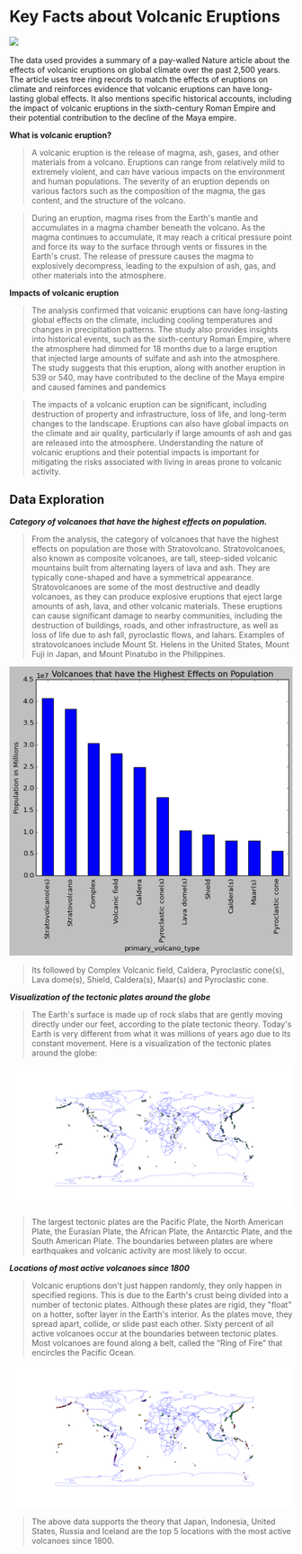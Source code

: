 # Key Facts about Volcanic Eruptions

<img src="https://cdn.dribbble.com/users/85699/screenshots/3685386/1497320539112.jpeg?compress=1&resize=400x300&vertical=top">
     
The data used provides a summary of a pay-walled Nature article about the effects of volcanic eruptions on global climate over the past 2,500 years. The article uses tree ring records to match the effects of eruptions on climate and reinforces evidence that volcanic eruptions can have long-lasting global effects. It also mentions specific historical accounts, including the impact of volcanic eruptions in the sixth-century Roman Empire and their potential contribution to the decline of the Maya empire.

**What is volcanic eruption?**

>A volcanic eruption is the release of magma, ash, gases, and other materials from a volcano. Eruptions can range from relatively mild to extremely violent, and can have various impacts on the environment and human populations. The severity of an eruption depends on various factors such as the composition of the magma, the gas content, and the structure of the volcano.

>During an eruption, magma rises from the Earth's mantle and accumulates in a magma chamber beneath the volcano. As the magma continues to accumulate, it may reach a critical pressure point and force its way to the surface through vents or fissures in the Earth's crust. The release of pressure causes the magma to explosively decompress, leading to the expulsion of ash, gas, and other materials into the atmosphere.

**Impacts of volcanic eruption**

>The analysis confirmed that volcanic eruptions can have long-lasting global effects on the climate, including cooling temperatures and changes in precipitation patterns. The study also provides insights into historical events, such as the sixth-century Roman Empire, where the atmosphere had dimmed for 18 months due to a large eruption that injected large amounts of sulfate and ash into the atmosphere. The study suggests that this eruption, along with another eruption in 539 or 540, may have contributed to the decline of the Maya empire and caused famines and pandemics

>The impacts of a volcanic eruption can be significant, including destruction of property and infrastructure, loss of life, and long-term changes to the landscape. Eruptions can also have global impacts on the climate and air quality, particularly if large amounts of ash and gas are released into the atmosphere. Understanding the nature of volcanic eruptions and their potential impacts is important for mitigating the risks associated with living in areas prone to volcanic activity.

## Data Exploration

**_Category of volcanoes that have the highest effects on population._**

>From the analysis, the category of volcanoes that have the highest effects on population are those with Stratovolcano. Stratovolcanoes, also known as composite volcanoes, are tall, steep-sided volcanic mountains built from alternating layers of lava and ash. They are typically cone-shaped and have a symmetrical appearance. Stratovolcanoes are some of the most destructive and deadly volcanoes, as they can produce explosive eruptions that eject large amounts of ash, lava, and other volcanic materials. These eruptions can cause significant damage to nearby communities, including the destruction of buildings, roads, and other infrastructure, as well as loss of life due to ash fall, pyroclastic flows, and lahars. Examples of stratovolcanoes include Mount St. Helens in the United States, Mount Fuji in Japan, and Mount Pinatubo in the Philippines.

<img src="https://github.com/Lilian-Wamuhu/Data_Analysis_Projects/blob/main/Volcanic_Eruptions/Plots/volcano.png?raw=true">

>Its followed by Complex Volcanic field, Caldera, Pyroclastic cone(s), Lava dome(s), Shield, Caldera(s), Maar(s) and Pyroclastic cone.

**_Visualization of the tectonic plates around the globe_**

>The Earth's surface is made up of rock slabs that are gently moving directly under our feet, according to the plate tectonic theory. Today's Earth is very different from what it was millions of years ago due to its constant movement.
Here is a visualization of the tectonic plates around the globe:

<img src="https://github.com/Lilian-Wamuhu/Data_Analysis_Projects/blob/main/Volcanic_Eruptions/Plots/tectonic%20plates.png?raw=true">

>The largest tectonic plates are the Pacific Plate, the North American Plate, the Eurasian Plate, the African Plate, the Antarctic Plate, and the South American Plate. The boundaries between plates are where earthquakes and volcanic activity are most likely to occur.

**_Locations of most active volcanoes since 1800_**

>Volcanic eruptions don't just happen randomly, they only happen in specified regions. This is due to the Earth's crust being divided into a number of tectonic plates. Although these plates are rigid, they "float" on a hotter, softer layer in the Earth's interior. As the plates move, they spread apart, collide, or slide past each other.
>Sixty percent of all active volcanoes occur at the boundaries between tectonic plates. Most volcanoes are found along a belt, called the “Ring of Fire” that encircles the Pacific Ocean.

<img src="https://github.com/Lilian-Wamuhu/Data_Analysis_Projects/blob/main/Volcanic_Eruptions/Plots/locations.png?raw=true">

>The above data supports the theory that Japan, Indonesia, United States, Russia and Iceland are the top 5 locations with the most active volcanoes since 1800.

